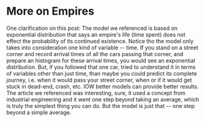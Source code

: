 # More on Empires

One clarification on this post: The model we referenced is based on
exponential distribution that says an empire's life (time spent) does
not effect the probability of its continued existence. Notice tho the
model only takes into consideration one kind of variable -- time. If
you stand on a street corner and record arrival times of all the cars
passing that corner, and prepare an histogram for these arrival times,
you would see an exponential distribution. But, if you followed that
one car, tried to understand it in terms of variables other than just
time, than maybe you could predict its complete journey, i.e. when it
would pass your street corner, when or if it would get stuck in
dead-end, crash, etc. IOW better models can provide better
results. The article we referenced was interesting, sure, it used a
concept from industrial engineering and it went one step beyond taking
an average, which is truly the simplest thing you can do. But the
model is just that -- one step beyond a simple average.
